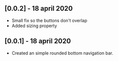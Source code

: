 ## [0.0.2] - 18 april 2020

* Small fix so the buttons don't overlap
* Added sizing property

## [0.0.1] - 18 april 2020

* Created an simple rounded bottom navigation bar.
